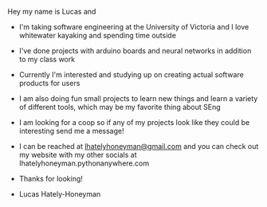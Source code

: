 Hey my name is Lucas and
- I'm taking software engineering at the University of Victoria and I love whitewater kayaking and spending time outside
- I've done projects with arduino boards and neural networks in addition to my class work
- Currently I'm interested and studying up on creating actual software products for users
- I am also doing fun small projects to learn new things and learn a variety of different tools, which may be my favorite thing about SEng

- I am looking for a coop so if any of my projects look like they could be interesting send me a message!
- I can be reached at lhatelyhoneyman@gmail.com and you can check out my website with my other socials at lhatelyhoneyman.pythonanywhere.com

- Thanks for looking!
- Lucas Hately-Honeyman

<!---
lucash-h/lucash-h is a ✨ special ✨ repository because its `README.md` (this file) appears on your GitHub profile.
You can click the Preview link to take a look at your changes.
--->
